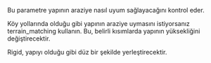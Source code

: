 Bu parametre yapının araziye nasıl uyum sağlayacağını kontrol eder.

Köy yollarında olduğu gibi yapının araziye uymasını istiyorsanız terrain_matching kullanın. Bu, belirli kısımlarda yapının yüksekliğini değiştirecektir.

Rigid, yapıyı olduğu gibi düz bir şekilde yerleştirecektir.